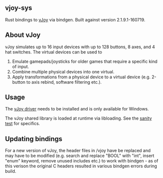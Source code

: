## vjoy-sys
Rust bindings to [vJoy](https://sourceforge.net/projects/vjoystick/) via bindgen.
Built against version 2.1.9.1-160719.

## About vJoy
vJoy simulates up to 16 input devices with up to 128 buttons, 8 axes, and 4 hat switches.
The virtual devices can be used to 
1) Emulate gamepads/joysticks for older games that require a specific kind of input.
2) Combine multiple physical devices into one virtual.
3) Apply transformations from a physical device to a virtual device (e.g. 2-button to axis rebind, software filtering etc.).

## Usage
The [vJoy driver](https://sourceforge.net/projects/vjoystick/) needs to be installed and is only available for Windows.

The vJoy shared library is loaded at runtime via libloading. See the [sanity test](tests/test.rs) for specifics.

## Updating bindings
For a new version of vJoy, the header files in /vjoy have be replaced and may have to be modified (e.g. search and replace "BOOL" with "int", insert "enum" keyword, remove unused includes etc.) to work with bindgen - as of this verison the original C headers resulted in various bindgen errors during build.

